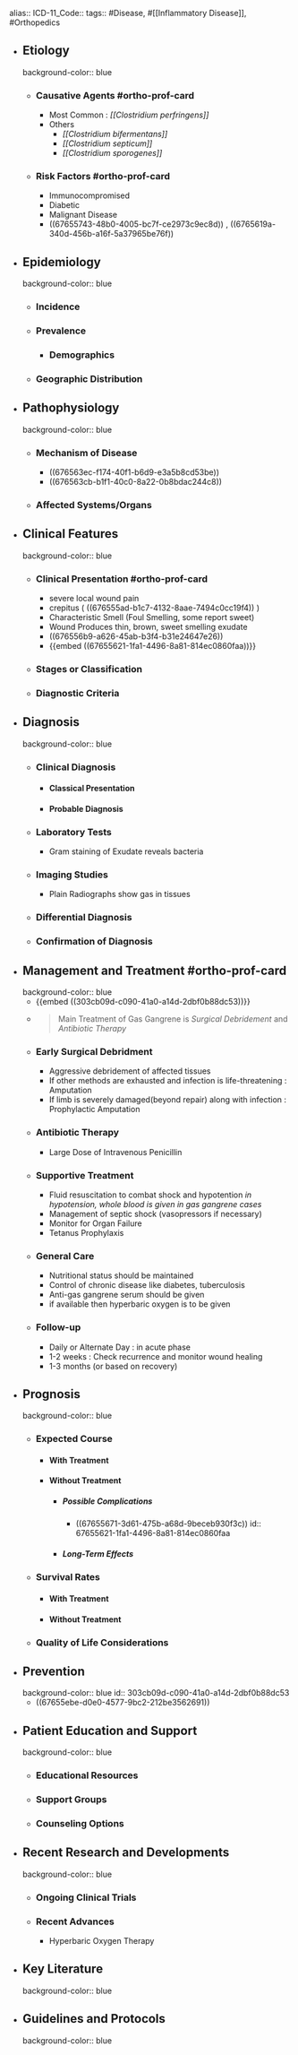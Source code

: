 alias::
ICD-11_Code::
tags:: #Disease, #[[Inflammatory Disease]], #Orthopedics

- ## Etiology
  background-color:: blue
	- ### Causative Agents #ortho-prof-card
		- Most Common : *[[Clostridium perfringens]]*
		- Others
			- *[[Clostridium bifermentans]]*
			- *[[Clostridium septicum]]*
			- *[[Clostridium sporogenes]]*
	- ### Risk Factors #ortho-prof-card
		- Immunocompromised
		- Diabetic
		- Malignant Disease
		- ((67655743-48b0-4005-bc7f-ce2973c9ec8d)) , ((6765619a-340d-456b-a16f-5a37965be76f))
- ## Epidemiology
  background-color:: blue
	- ### Incidence
	- ### Prevalence
		- ### Demographics
	- ### Geographic Distribution
- ## Pathophysiology
  background-color:: blue
	- ### Mechanism of Disease
		- ((676563ec-f174-40f1-b6d9-e3a5b8cd53be))
		- ((676563cb-b1f1-40c0-8a22-0b8bdac244c8))
	- ### Affected Systems/Organs
- ## Clinical Features
  background-color:: blue
	- ### Clinical Presentation #ortho-prof-card
		- severe local wound pain
		- crepitus ( ((676555ad-b1c7-4132-8aae-7494c0cc19f4)) )
		- Characteristic Smell (Foul Smelling, some report sweet)
		- Wound Produces thin, brown, sweet smelling exudate
		- ((676556b9-a626-45ab-b3f4-b31e24647e26))
		- {{embed ((67655621-1fa1-4496-8a81-814ec0860faa))}}
	- ### Stages or Classification
	- ### Diagnostic Criteria
- ## Diagnosis
  background-color:: blue
	- ### Clinical Diagnosis
		- #### Classical Presentation
		- #### Probable Diagnosis
	- ### Laboratory Tests
		- Gram staining of Exudate reveals bacteria
	- ### Imaging Studies
		- Plain Radiographs show gas in tissues
	- ### Differential Diagnosis
	- ### Confirmation of Diagnosis
- ## Management and Treatment #ortho-prof-card
  background-color:: blue
	- {{embed ((303cb09d-c090-41a0-a14d-2dbf0b88dc53))}}
	- >Main Treatment of Gas Gangrene is *Surgical Debridement* and *Antibiotic Therapy*
	- ### Early Surgical Debridment
		- Aggressive debridement of affected tissues
		- If other methods are exhausted and infection is life-threatening : Amputation
		- If limb is severely damaged(beyond repair) along with infection : Prophylactic Amputation
	- ### Antibiotic Therapy
		- Large Dose of Intravenous Penicillin
	- ### Supportive Treatment
		- Fluid resuscitation to combat shock and hypotention
		  *in hypotension, whole blood is given in gas gangrene cases*
		- Management of septic shock (vasopressors if necessary)
		- Monitor for Organ Failure
		- Tetanus Prophylaxis
	- ### General Care
		- Nutritional status should be maintained
		- Control of chronic disease like diabetes, tuberculosis
		- Anti-gas gangrene serum should be given
		- if available then hyperbaric oxygen is to be given
	- ### Follow-up
		- Daily or Alternate Day : in acute phase
		- 1-2 weeks : Check recurrence and monitor wound healing
		- 1-3 months (or based on recovery)
- ## Prognosis
  background-color:: blue
	- ### Expected Course
		- #### With Treatment
		- #### Without Treatment
			- ##### Possible Complications
				- ((67655671-3d61-475b-a68d-9beceb930f3c))
				  id:: 67655621-1fa1-4496-8a81-814ec0860faa
			- ##### Long-Term Effects
	- ### Survival Rates
		- #### With Treatment
		- #### Without Treatment
	- ### Quality of Life Considerations
- ## Prevention
  background-color:: blue
  id:: 303cb09d-c090-41a0-a14d-2dbf0b88dc53
	- ((67655ebe-d0e0-4577-9bc2-212be3562691))
- ## Patient Education and Support
  background-color:: blue
	- ### Educational Resources
	- ### Support Groups
	- ### Counseling Options
- ## Recent Research and Developments
  background-color:: blue
	- ### Ongoing Clinical Trials
	- ### Recent Advances
		- Hyperbaric Oxygen Therapy
- ## Key Literature
  background-color:: blue
- ## Guidelines and Protocols
  background-color:: blue